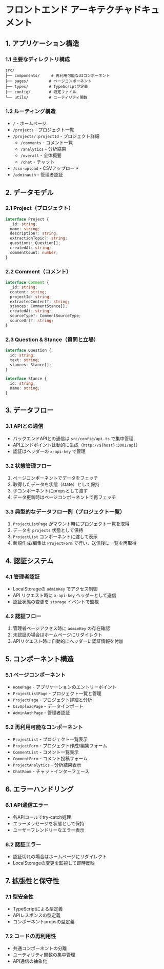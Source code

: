 # フロントエンド アーキテクチャドキュメント

## 1. アプリケーション構造

### 1.1 主要なディレクトリ構成
```
src/
├── components/     # 再利用可能なUIコンポーネント
├── pages/         # ページコンポーネント
├── types/         # TypeScript型定義
├── config/        # 設定ファイル
└── utils/         # ユーティリティ関数
```

### 1.2 ルーティング構造
- `/` - ホームページ
- `/projects` - プロジェクト一覧
- `/projects/:projectId` - プロジェクト詳細
  - `/comments` - コメント一覧
  - `/analytics` - 分析結果
  - `/overall` - 全体概要
  - `/chat` - チャット
- `/csv-upload` - CSVアップロード
- `/adminauth` - 管理者認証

## 2. データモデル

### 2.1 Project（プロジェクト）
```typescript
interface Project {
  _id: string;
  name: string;
  description?: string;
  extractionTopic?: string;
  questions: Question[];
  createdAt: string;
  commentCount: number;
}
```

### 2.2 Comment（コメント）
```typescript
interface Comment {
  _id: string;
  content: string;
  projectId: string;
  extractedContent?: string;
  stances: CommentStance[];
  createdAt: string;
  sourceType?: CommentSourceType;
  sourceUrl?: string;
}
```

### 2.3 Question & Stance（質問と立場）
```typescript
interface Question {
  id: string;
  text: string;
  stances: Stance[];
}

interface Stance {
  id: string;
  name: string;
}
```

## 3. データフロー

### 3.1 APIとの通信
- バックエンドAPIとの通信は `src/config/api.ts` で集中管理
- APIエンドポイントは動的に生成（`http://${host}:3001/api`）
- 認証はヘッダーの `x-api-key` で管理

### 3.2 状態管理フロー
1. ページコンポーネントでデータをフェッチ
2. 取得したデータを状態（state）として保持
3. 子コンポーネントにpropsとして渡す
4. データ更新時はページコンポーネントで再フェッチ

### 3.3 典型的なデータフロー例（プロジェクト一覧）
1. `ProjectListPage` がマウント時にプロジェクト一覧を取得
2. データを `projects` 状態として保持
3. `ProjectList` コンポーネントに渡して表示
4. 新規作成/編集は `ProjectForm` で行い、送信後に一覧を再取得

## 4. 認証システム

### 4.1 管理者認証
- LocalStorageの `adminKey` でアクセス制御
- API リクエスト時に `x-api-key` ヘッダーとして送信
- 認証状態の変更を `storage` イベントで監視

### 4.2 認証フロー
1. 管理者ページアクセス時に `adminKey` の存在確認
2. 未認証の場合はホームページにリダイレクト
3. APIリクエスト時に自動的にヘッダーに認証情報を付加

## 5. コンポーネント構造

### 5.1 ページコンポーネント
- `HomePage` - アプリケーションのエントリーポイント
- `ProjectListPage` - プロジェクト一覧と管理
- `ProjectPage` - プロジェクト詳細と分析
- `CsvUploadPage` - データインポート
- `AdminAuthPage` - 管理者認証

### 5.2 再利用可能なコンポーネント
- `ProjectList` - プロジェクト一覧表示
- `ProjectForm` - プロジェクト作成/編集フォーム
- `CommentList` - コメント一覧表示
- `CommentForm` - コメント投稿フォーム
- `ProjectAnalytics` - 分析結果表示
- `ChatRoom` - チャットインターフェース

## 6. エラーハンドリング

### 6.1 API通信エラー
- 各APIコールでtry-catch処理
- エラーメッセージを状態として保持
- ユーザーフレンドリーなエラー表示

### 6.2 認証エラー
- 認証切れの場合はホームページにリダイレクト
- LocalStorageの変更を監視して即時反映

## 7. 拡張性と保守性

### 7.1 型安全性
- TypeScriptによる型定義
- APIレスポンスの型定義
- コンポーネントpropsの型定義

### 7.2 コードの再利用性
- 共通コンポーネントの分離
- ユーティリティ関数の集中管理
- API通信の抽象化
